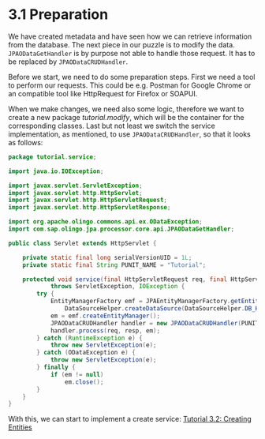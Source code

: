 # 3.1 Preparation
We have created metadata and have seen how we can retrieve information from the database. The next piece in our puzzle is to modify the data. `JPAODataGetHandler` is by purpose not able to handle those request. It has to be replaced by `JPAODataCRUDHandler`.

Before we start, we need to do some preparation steps. First we need a tool to perform our requests. This could be e.g. Postman for Google Chrome or an compatible tool like HttpRequest for Firefox or SOAPUI.

When we make changes, we need also some logic, therefore we want to create a new package _tutorial.modify_, which will be the container for the corresponding classes. Last but not least we switch the service implementation, as mentioned, to use `JPAODataCRUDHandler`, so that it looks as follows:

```Java
package tutorial.service;

import java.io.IOException;

import javax.servlet.ServletException;
import javax.servlet.http.HttpServlet;
import javax.servlet.http.HttpServletRequest;
import javax.servlet.http.HttpServletResponse;

import org.apache.olingo.commons.api.ex.ODataException;
import com.sap.olingo.jpa.processor.core.api.JPAODataGetHandler;

public class Servlet extends HttpServlet {

	private static final long serialVersionUID = 1L;
	private static final String PUNIT_NAME = "Tutorial";

	protected void service(final HttpServletRequest req, final HttpServletResponse resp)
			throws ServletException, IOException {
		try {
			EntityManagerFactory emf = JPAEntityManagerFactory.getEntityManagerFactory(PUNIT_NAME,
				DataSourceHelper.createDataSource(DataSourceHelper.DB_HSQLDB));
			em = emf.createEntityManager();
			JPAODataCRUDHandler handler = new JPAODataCRUDHandler(PUNIT_NAME);
			handler.process(req, resp, em);
		} catch (RuntimeException e) {
			throw new ServletException(e);
		} catch (ODataException e) {
			throw new ServletException(e);
		} finally {
			if (em != null)
				em.close();
		}
	}
}
```

With this, we can start to implement a create service: [Tutorial 3.2: Creating Entities](3-2-CreatingEntities.md)
